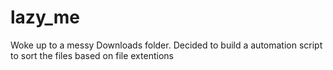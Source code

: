 # lazy_me



Woke up to a messy Downloads folder. Decided to build a automation script to sort the files based on file extentions 

